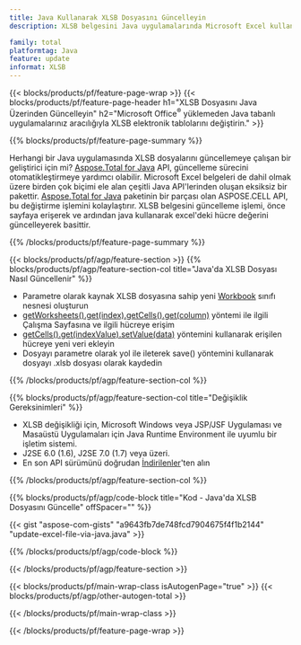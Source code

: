 ```yaml
---
title: Java Kullanarak XLSB Dosyasını Güncelleyin
description: XLSB belgesini Java uygulamalarında Microsoft Excel kullanmadan değiştirin. Java'da excel dosyasını yazmanın ve düzenlemenin en hızlı yolu için kodu optimize edin.

family: total
platformtag: Java
feature: update
informat: XLSB
---
```

{{< blocks/products/pf/feature-page-wrap >}}
{{< blocks/products/pf/feature-page-header h1="XLSB Dosyasını Java Üzerinden Güncelleyin" h2="Microsoft Office<sup>&reg;</sup> yüklemeden Java tabanlı uygulamalarınız aracılığıyla XLSB elektronik tablolarını değiştirin." >}}

{{% blocks/products/pf/feature-page-summary %}}

Herhangi bir Java uygulamasında XLSB dosyalarını güncellemeye çalışan bir geliştirici için mi? [Aspose.Total for Java](https://products.aspose.com/total/java/) API, güncelleme sürecini otomatikleştirmeye yardımcı olabilir. Microsoft Excel belgeleri de dahil olmak üzere birden çok biçimi ele alan çeşitli Java API'lerinden oluşan eksiksiz bir pakettir. [Aspose.Total for Java](https://products.aspose.com/total/java/) paketinin bir parçası olan ASPOSE.CELL API, bu değiştirme işlemini kolaylaştırır. XLSB belgesini güncelleme işlemi, önce sayfaya erişerek ve ardından java kullanarak excel'deki hücre değerini güncelleyerek basittir.

{{% /blocks/products/pf/feature-page-summary %}}

{{< blocks/products/pf/agp/feature-section >}}
{{% blocks/products/pf/agp/feature-section-col title="Java'da XLSB Dosyası Nasıl Güncellenir" %}}

- Parametre olarak kaynak XLSB dosyasına sahip yeni [Workbook](https://reference.aspose.com/cells/java/com.aspose.cells/Workbook) sınıfı nesnesi oluşturun
- [getWorksheets().get(index).getCells().get(column)](https://reference.aspose.com/cells/java/com.aspose.cells/cells#Item%20(int)) yöntemi ile ilgili Çalışma Sayfasına ve ilgili hücreye erişim
- [getCells().get(indexValue).setValue(data)](https://reference.aspose.com/cells/java/com.aspose.cells/cell#Value) yöntemini kullanarak erişilen hücreye yeni veri ekleyin
- Dosyayı parametre olarak yol ile ileterek save() yöntemini kullanarak dosyayı .xlsb dosyası olarak kaydedin

{{% /blocks/products/pf/agp/feature-section-col %}}

{{% blocks/products/pf/agp/feature-section-col title="Değişiklik Gereksinimleri" %}}

- XLSB değişikliği için, Microsoft Windows veya JSP/JSF Uygulaması ve Masaüstü Uygulamaları için Java Runtime Environment ile uyumlu bir işletim sistemi.
- J2SE 6.0 (1.6), J2SE 7.0 (1.7) veya üzeri.
- En son API sürümünü doğrudan [İndirilenler](https://docs.aspose.com/cells/java/installation/)'ten alın

{{% /blocks/products/pf/agp/feature-section-col %}}

{{% blocks/products/pf/agp/code-block title="Kod - Java'da XLSB Dosyasını Güncelle" offSpacer="" %}}

{{< gist "aspose-com-gists" "a9643fb7de748fcd7904675f4f1b2144" "update-excel-file-via-java.java" >}}

{{% /blocks/products/pf/agp/code-block %}}

{{< /blocks/products/pf/agp/feature-section >}}

{{< blocks/products/pf/main-wrap-class isAutogenPage="true" >}}
{{< blocks/products/pf/agp/other-autogen-total >}}
 
{{< /blocks/products/pf/main-wrap-class >}}

{{< /blocks/products/pf/feature-page-wrap >}}